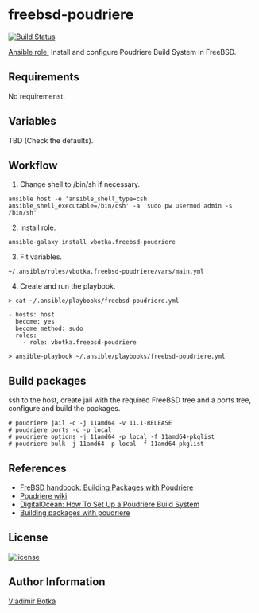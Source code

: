 freebsd-poudriere
=================

[![Build Status](https://travis-ci.org/vbotka/ansible-freebsd-poudriere.svg?branch=master)](https://travis-ci.org/vbotka/ansible-freebsd-poudriere)

[Ansible role.](https://galaxy.ansible.com/vbotka/freebsd-poudriere/) Install and configure Poudriere Build System in FreeBSD.


Requirements
------------

No requiremenst.


Variables
---------

TBD (Check the defaults).


Workflow
--------

1) Change shell to /bin/sh if necessary.

```
ansible host -e 'ansible_shell_type=csh ansible_shell_executable=/bin/csh' -a 'sudo pw usermod admin -s /bin/sh'
```

2) Install role.

```
ansible-galaxy install vbotka.freebsd-poudriere
```

3) Fit variables.

```
~/.ansible/roles/vbotka.freebsd-poudriere/vars/main.yml
```

4) Create and run the playbook.

```
> cat ~/.ansible/playbooks/freebsd-poudriere.yml
---
- hosts: host
  become: yes
  become_method: sudo
  roles:
    - role: vbotka.freebsd-poudriere
    
> ansible-playbook ~/.ansible/playbooks/freebsd-poudriere.yml
```

Build packages
--------------

ssh to the host, create jail with the required FreeBSD tree and a ports tree, configure and build the packages.
```
# poudriere jail -c -j 11amd64 -v 11.1-RELEASE
# poudriere ports -c -p local
# poudriere options -j 11amd64 -p local -f 11amd64-pkglist
# poudriere bulk -j 11amd64 -p local -f 11amd64-pkglist
```


References
----------

- [FreBSD handbook: Building Packages with Poudriere](http://www.freebsd.cz/doc/handbook/ports-poudriere.html)
- [Poudriere wiki](https://github.com/freebsd/poudriere/wiki)
- [DigitalOcean: How To Set Up a Poudriere Build System](https://www.digitalocean.com/community/tutorials/how-to-set-up-a-poudriere-build-system-to-create-packages-for-your-freebsd-servers)
- [Building packages with poudriere](https://stevendouglas.me/?p=71)

License
-------

[![license](https://img.shields.io/badge/license-BSD-red.svg)](https://www.freebsd.org/doc/en/articles/bsdl-gpl/article.html)


Author Information
------------------

[Vladimir Botka](https://botka.link)
